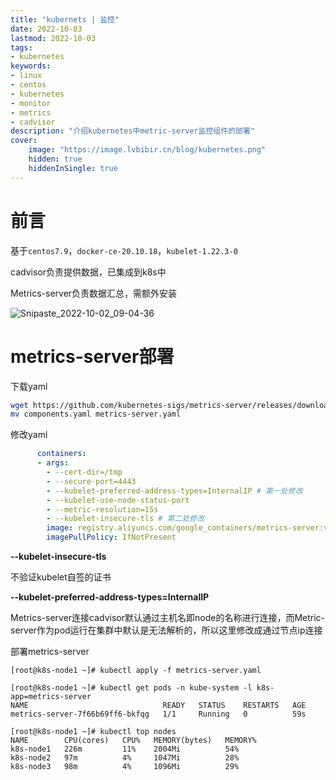 ```yaml
---
title: "kubernets | 监控" 
date: 2022-10-03
lastmod: 2022-10-03
tags: 
- kubernetes
keywords:
- linux
- centos
- kubernetes
- monitor
- metrics
- cadvisor
description: "介绍kubernetes中metric-server监控组件的部署" 
cover:
    image: "https://image.lvbibir.cn/blog/kubernetes.png"
    hidden: true
    hiddenInSingle: true 
---
```

# 前言

基于`centos7.9`，`docker-ce-20.10.18`，`kubelet-1.22.3-0`

cadvisor负责提供数据，已集成到k8s中

Metrics-server负责数据汇总，需额外安装

![Snipaste_2022-10-02_09-04-36](https://image.lvbibir.cn/blog/Snipaste_2022-10-02_09-04-36.png)

# metrics-server部署

下载yaml

```bash
wget https://github.com/kubernetes-sigs/metrics-server/releases/download/v0.6.0/components.yaml --no-check-certificate
mv components.yaml metrics-server.yaml
```

修改yaml

```yaml
      containers:
      - args:
        - --cert-dir=/tmp
        - --secure-port=4443
        - --kubelet-preferred-address-types=InternalIP # 第一处修改
        - --kubelet-use-node-status-port
        - --metric-resolution=15s
        - --kubelet-insecure-tls # 第二处修改
        image: registry.aliyuncs.com/google_containers/metrics-server:v0.6.0 # 第三处修改
        imagePullPolicy: IfNotPresent
```

**--kubelet-insecure-tls**

不验证kubelet自签的证书

**--kubelet-preferred-address-types=InternalIP**

Metrics-server连接cadvisor默认通过主机名即node的名称进行连接，而Metric-server作为pod运行在集群中默认是无法解析的，所以这里修改成通过节点ip连接

部署metrics-server

```
[root@k8s-node1 ~]# kubectl apply -f metrics-server.yaml

[root@k8s-node1 ~]# kubectl get pods -n kube-system -l k8s-app=metrics-server
NAME                              READY   STATUS    RESTARTS   AGE
metrics-server-7f66b69ff6-bkfqg   1/1     Running   0          59s

[root@k8s-node1 ~]# kubectl top nodes
NAME        CPU(cores)   CPU%   MEMORY(bytes)   MEMORY%
k8s-node1   226m         11%    2004Mi          54%
k8s-node2   97m          4%     1047Mi          28%
k8s-node3   98m          4%     1096Mi          29%
```

